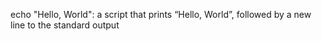 echo "Hello, World": a script that prints “Hello, World”, followed by a new line to the standard output
